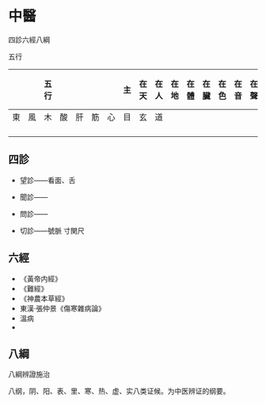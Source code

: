 # 中醫

四診六經八綱

五行

|      |      | 五行 |      |      |      |      | 主   | 在天 | 在人 | 在地 | 在體 | 在臟 | 在色 | 在音 | 在聲 | 在變動 | 在竅 | 在味 | 在志 |
| ---- | ---- | ---- | ---- | ---- | ---- | ---- | ---- | ---- | ---- | ---- | ---- | ---- | ---- | ---- | ---- | ------ | ---- | ---- | ---- |
| 東   | 風   | 木   | 酸   | 肝   | 筋   | 心   | 目   | 玄   | 道   |      |      |      |      |      |      |        |      |      |      |
|      |      |      |      |      |      |      |      |      |      |      |      |      |      |      |      |        |      |      |      |
|      |      |      |      |      |      |      |      |      |      |      |      |      |      |      |      |        |      |      |      |
|      |      |      |      |      |      |      |      |      |      |      |      |      |      |      |      |        |      |      |      |
|      |      |      |      |      |      |      |      |      |      |      |      |      |      |      |      |        |      |      |      |



## 四診

- 望診——看面、舌

- 聞診——

- 問診——

- 切診——號脈 寸関尺

## 六經

- 《黃帝内經》
- 《難經》
- 《神農本草經》
- 東漢·張仲景《傷寒雜病論》
- 溫病
- 

## 八綱

八綱辨證施治

八纲，阴、阳、表、里、寒、热、虚、实八类证候。为中医辨证的纲要。










